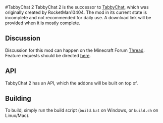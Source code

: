 #TabbyChat 2
TabbyChat 2 is the successor to [TabbyChat](http://github.com/killjoy1221/tabbychat),
 which was originally created by RocketMan10404.  The mod in its current state is
 incomplete and not recommended for daily use.  A download link will be provided
 when it is mostly complete.

## Discussion
Discussion for this mod can happen on the Minecraft Forum [Thread](http://www.minecraftforum.net/forums/mapping-and-modding/minecraft-mods/2181597-new-tabbychat-v1-11-1-smp-chat-overhaul-new).
Feature requests should be directed [here](https://docs.google.com/forms/d/1-BOeBcaeuduaPsmXcG22MIdcTSL81laR8GEGhUf8TCA/viewform).

## API
TabbyChat 2 has an API, which the addons will be built on top of.

## Building
To build, simply run the build script (`build.bat` on Windows, or `build.sh` on Linux/Mac).
